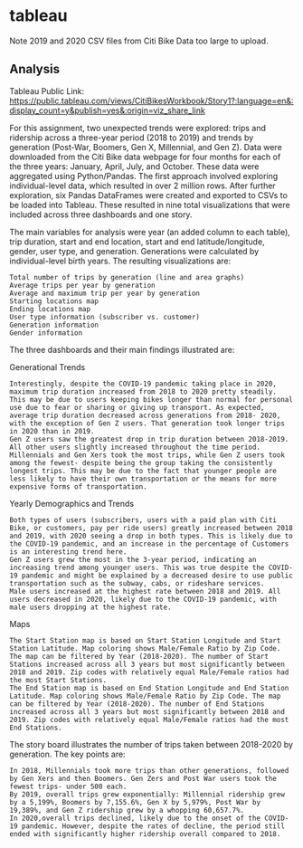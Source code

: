 # tableau

Note 2019 and 2020 CSV files from Citi Bike Data too large to upload.

## Analysis

Tableau Public Link: 
https://public.tableau.com/views/CitiBikesWorkbook/Story1?:language=en&:display_count=y&publish=yes&:origin=viz_share_link 

For this assignment, two unexpected trends were explored: trips and ridership across a three-year period (2018 to 2019) and trends by generation (Post-War, Boomers, Gen X, Millennial, and Gen Z). Data were downloaded from the Citi Bike data webpage for four months for each of the three years: January, April, July, and October. These data were aggregated using Python/Pandas. The first approach involved exploring individual-level data, which resulted in over 2 million rows. After further exploration, six Pandas DataFrames were created and exported to CSVs to be loaded into Tableau. These resulted in nine total visualizations that were included across three dashboards and one story. 

The main variables for analysis were year (an added column to each table), trip duration, start and end location, start and end latitude/longitude, gender, user type, and generation. Generations were calculated by individual-level birth years. The resulting visualizations are:

    Total number of trips by generation (line and area graphs)
    Average trips per year by generation
    Average and maximum trip per year by generation
    Starting locations map
    Ending locations map
    User type information (subscriber vs. customer)
    Generation information
    Gender information

The three dashboards and their main findings illustrated are:

Generational Trends

    Interestingly, despite the COVID-19 pandemic taking place in 2020, maximum trip duration increased from 2018 to 2020 pretty steadily. This may be due to users keeping bikes longer than normal for personal use due to fear or sharing or giving up transport. As expected, average trip duration decreased across generations from 2018- 2020, with the exception of Gen Z users. That generation took longer trips in 2020 than in 2019.
    Gen Z users saw the greatest drop in trip duration between 2018-2019. All other users slightly increased throughout the time period.
    Millennials and Gen Xers took the most trips, while Gen Z users took among the fewest- despite being the group taking the consistently longest trips. This may be due to the fact that younger people are less likely to have their own transportation or the means for more expensive forms of transportation. 

Yearly Demographics and Trends

    Both types of users (subscribers, users with a paid plan with Citi Bike, or customers, pay per ride users) greatly increased between 2018 and 2019, with 2020 seeing a drop in both types. This is likely due to the COVID-19 pandemic, and an increase in the percentage of Customers is an interesting trend here.
    Gen Z users grew the most in the 3-year period, indicating an increasing trend among younger users. This was true despite the COVID-19 pandemic and might be explained by a decreased desire to use public transportation such as the subway, cabs, or rideshare services.
    Male users increased at the highest rate between 2018 and 2019. All users decreased in 2020, likely due to the COVID-19 pandemic, with male users dropping at the highest rate.

Maps

    The Start Station map is based on Start Station Longitude and Start Station Latitude. Map coloring shows Male/Female Ratio by Zip Code. The map can be filtered by Year (2018-2020). The number of Start Stations increased across all 3 years but most significantly between 2018 and 2019. Zip codes with relatively equal Male/Female ratios had the most Start Stations.
    The End Station map is based on End Station Longitude and End Station Latitude. Map coloring shows Male/Female Ratio by Zip Code. The map can be filtered by Year (2018-2020). The number of End Stations increased across all 3 years but most significantly between 2018 and 2019. Zip codes with relatively equal Male/Female ratios had the most End Stations.

The story board illustrates the number of trips taken between 2018-2020 by generation. The key points are:

    In 2018, Millennials took more trips than other generations, followed by Gen Xers and then Boomers. Gen Zers and Post War users took the fewest trips- under 500 each.
    By 2019, overall trips grew exponentially: Millennial ridership grew by a 5,199%, Boomers by 7,155.6%, Gen X by 5,979%, Post War by 19,389%, and Gen Z ridership grew by a whopping 60,657.7%.
    In 2020,overall trips declined, likely due to the onset of the COVID-19 pandemic. However, despite the rates of decline, the period still ended with significantly higher ridership overall compared to 2018. 
